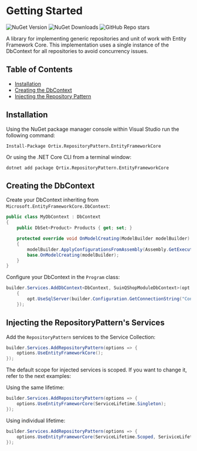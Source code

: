 # Getting Started

![NuGet Version](https://img.shields.io/nuget/v/Qrtix.RepositoryPattern.EntityFrameworkCore?style=flat&logo=nuget)
![NuGet Downloads](https://img.shields.io/nuget/dt/Qrtix.RepositoryPattern.EntityFrameworkCore?style=flat&logo=nuget)
![GitHub Repo stars](https://img.shields.io/github/stars/Q-rtix/RepositoryPattern?style=flat&logo=github)

A library for implementing generic repositories and unit of work with Entity Framework Core.
This implementation uses a single instance of the DbContext for all repositories to avoid concurrency issues.

## Table of Contents

- [Installation](#installation)
- [Creating the DbContext](#creating-the-dbcontext)
- [Injecting the Repository Pattern](#injecting-the-repositorypatterns-services)

## Installation

Using the NuGet package manager console within Visual Studio run the following command:

```
Install-Package Ortix.RepositoryPattern.EntityFrameworkCore
```

Or using the .NET Core CLI from a terminal window:

```
dotnet add package Qrtix.RepositoryPattern.EntityFrameworkCore
```

## Creating the DbContext

Create your DbContext inheriting from `Microsoft.EntityFrameworkCore.DbContext`:

```csharp
public class MyDbContext : DbContext
{
    public DbSet<Product> Products { get; set; }  

    protected override void OnModelCreating(ModelBuilder modelBuilder)
	{
		modelBuilder.ApplyConfigurationsFromAssembly(Assembly.GetExecutingAssembly());
		base.OnModelCreating(modelBuilder);
	}
}
```

Configure your DbContext in the `Program` class:

```csharp
builder.Services.AddDbContext<DbContext, SuinQShopModuleDbContext>(opt =>
    {
        opt.UseSqlServer(builder.Configuration.GetConnectionString("ConnectionString"));
    });
```

## Injecting the RepositoryPattern's Services

Add the `RepositoryPattern` services to the Service Collection:


```csharp
builder.Services.AddRepositoryPattern(options => {
    options.UseEntityFrameworkCore();
});
```

The default scope for injected services is scoped. If you want to change it, refer to the next examples:

Using the same lifetime:
```csharp
builder.Services.AddRepositoryPattern(options => {
    options.UseEntityFrameworCore(ServiceLifetime.Singleton);
});
```

Using individual lifetime:
```csharp
builder.Services.AddRepositoryPattern(options => {
    options.UseEntityFrameworCore(ServiceLifetime.Scoped, SeriviceLifetime.Singleton);
});
```